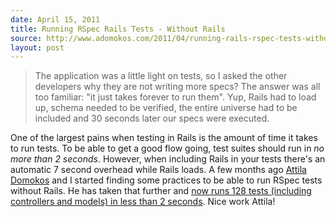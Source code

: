 ```yaml
---
date: April 15, 2011
title: Running RSpec Rails Tests - Without Rails
source: http://www.adomokos.com/2011/04/running-rails-rspec-tests-without-rails.html
layout: post
---
```


> The application was a little light on tests, so I asked the other developers why they are not writing more specs? The answer was all too familiar: "it just takes forever to run them". Yup, Rails had to load up, schema needed to be verified, the entire universe had to be included and 30 seconds later our specs were executed.

One of the largest pains when testing in Rails is the amount of time it takes to run tests. To be able to get a good flow going, test suites should run in _no more than 2 seconds_. However, when including Rails in your tests there's an automatic 7 second overhead while Rails loads. A few months ago [Attila Domokos](http://www.adomokos.com) and I started finding some practices to be able to run RSpec tests without Rails. He has taken that further and [now runs 128 tests (including controllers and models) in less than 2 seconds](http://www.adomokos.com/2011/04/running-rails-rspec-tests-without-rails.html). Nice work Attila!

